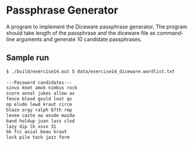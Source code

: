 # Passphrase Generator

A program to implement the Diceware passphrase generator. The program should take length of the passphrase and the diceware file as command-line arguments and generate 10 candidate passphrases.

## Sample run

```bash
$ ./build/exercise14.out 5 data/exercise14_diceware.wordlist.txt
 
---Password candidates---
sinus knot amok nimbus rock 
score annal jukes allow ax 
fence blood gould loot qv 
op elude lewd kraut circe 
blaze orgy ralph 67th rep 
levee caste xw exude mazda 
band holdup juan lass clod 
lazy dip lh xxxx 31 
bk fcc axial beau kraut 
lock pile tack jazz form 
```


